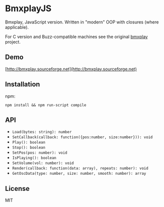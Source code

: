 # BmxplayJS

Bmxplay, JavaScript version. Written in "modern" OOP with closures (where applicable).

For C version and Buzz-compatible machines see the original [bmxplay](https://github.com/joric/bmxplay) project.

## Demo

[http://bmxplay.sourceforge.net](http://bmxplay.sourceforge.net)

## Installation

npm:

```
npm install && npm run-script compile
```

## API

- `Load(bytes: string): number`
- `SetCallback(callback: function({pos:number, size:number})): void`
- `Play(): boolean`
- `Stop(): boolean`
- `SetPos(pos: number): void`
- `IsPlaying(): boolean`
- `SetVolume(vol: number): void`
- `Render(callback: function(data: array), repeats: number): void`
- `GetOscData(type: number, size: number, smooth: number): array`

## License

MIT

